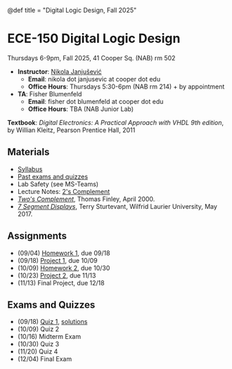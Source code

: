 @def title = "Digital Logic Design, Fall 2025"

# ECE-150 Digital Logic Design

Thursdays 6-9pm, Fall 2025, 41 Cooper Sq. (NAB) rm 502

* **Instructor**: [Nikola Janjušević](/)
    - **Email**: nikola dot janjusevic at cooper dot edu
    - **Office Hours**: Thursdays 5:30-6pm (NAB rm 214) + by appointment
* **TA**: Fisher Blumenfeld
    - **Email**: fisher dot blumenfeld at cooper dot edu
    - **Office Hours**: TBA (NAB Junior Lab)

**Textbook**: *Digital Electronics: A Practical Approach with VHDL 9th edition*, by Willian Kleitz, Pearson Prentice Hall, 2011

## Materials 
- [Syllabus](/assets/dld25/syllabus.pdf)
- [Past exams and quizzes](/teaching)
- Lab Safety (see MS-Teams)
- Lecture Notes: [2's Complement](/assets/dld25/2sComplement.pdf)
- [*Two's Complement*](https://www.cs.cornell.edu/~tomf/notes/cps104/twoscomp.html), Thomas Finley, April 2000.
- [*7 Segment Displays*](http://denethor.wlu.ca/common/7_segment.shtml#:~:text=If%20the%20device%20is%20common,must%20be%20pulled%20%22high%22.), Terry Sturtevant, Wilfrid Laurier University, May 2017.

## Assignments
- (09/04) [Homework 1](/assets/dld25/hw1.pdf), due 09/18
- (09/18) [Project 1](/assets/dld25/project1.pdf), due 10/09
- (10/09) [Homework 2](/assets/dld25/hw2.pdf), due 10/30
- (10/23) [Project 2](/assets/dld25/project2.pdf), due 11/13
- (11/13) Final Project, due 12/18

## Exams and Quizzes 
- (09/18) [Quiz 1](/assets/dld25/quiz1.pdf), [solutions](/assets/dld25/quiz1_solutions.pdf)
- (10/09) Quiz 2
- (10/16) Midterm Exam
- (10/30) Quiz 3 
- (11/20) Quiz 4 
- (12/04) Final Exam

